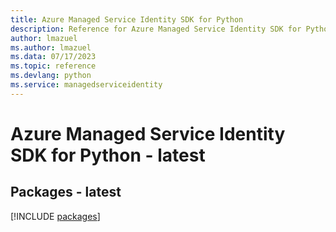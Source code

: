 ```yaml
---
title: Azure Managed Service Identity SDK for Python
description: Reference for Azure Managed Service Identity SDK for Python
author: lmazuel
ms.author: lmazuel
ms.data: 07/17/2023
ms.topic: reference
ms.devlang: python
ms.service: managedserviceidentity
---
```

# Azure Managed Service Identity SDK for Python - latest
## Packages - latest
[!INCLUDE [packages](managed-service-identity-index.md)]